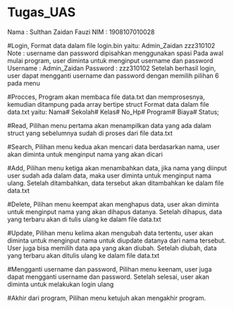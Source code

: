 # Tugas_UAS

Nama  : Sulthan Zaidan Fauzi
NIM   : 1908107010028

#Login, 
Format data dalam file login.bin yaitu:
Admin_Zaidan zzz310102
Note : username dan password dipisahkan menggunakan spasi
Pada awal mulai program, user diminta untuk menginput username dan password
Username  : Admin_Zaidan
Password  : zzz310102
Setelah berhasil login, user dapat mengganti username dan password dengan memilih pilihan 6 pada menu

#Procces, 
Program akan membaca file data.txt dan memprosesnya, kemudian ditampung pada array bertipe struct
Format data dalam file data.txt yaitu:
Nama# Sekolah# Kelas# No_Hp# Program# Biaya# Status;

#Read, 
Pilihan menu pertama akan menampilkan data yang ada dalam struct yang sebelumnya sudah di proses dari file data.txt

#Search, 
Pilihan menu kedua akan mencari data berdasarkan nama, user akan diminta untuk menginput nama yang akan dicari

#Add, 
Pilihan menu ketiga akan menambahkan data, jika nama yang diinput user sudah ada dalam data, maka user diminta untuk menginput nama ulang.
Setelah ditambahkan, data tersebut akan ditambahkan ke dalam file data.txt

#Delete, 
Pilihan menu keempat akan menghapus data, user akan diminta untuk menginput nama yang akan dihapus datanya.
Setelah dihapus, data yang terbaru akan di tulis ulang ke dalam file data.txt

#Update, 
Pilihan menu kelima akan mengubah data tertentu, user akan diminta untuk menginput nama untuk diupdate datanya dari nama tersebut.
User juga bisa memilih data apa yang akan diubah. Setelah diubah, data yang terbaru akan ditulis ulang ke dalam file data.txt

#Mengganti username dan password, 
Pilihan menu keenam, user juga dapat mengganti username dan password. Setelah selesai, user akan diminta untuk melakukan login ulang

#Akhir dari program, 
Pilihan menu ketujuh akan mengakhir program.
